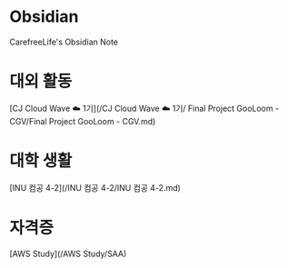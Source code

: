 # Obsidian

CarefreeLife's Obsidian Note

# 대외 활동
[CJ Cloud Wave ☁️ 1기](/CJ Cloud Wave ☁️ 1기/ Final Project GooLoom - CGV/Final Project GooLoom - CGV.md)

# 대학 생활
[INU 컴공 4-2](/INU 컴공 4-2/INU 컴공 4-2.md)
# 자격증
[AWS Study](/AWS Study/SAA)
